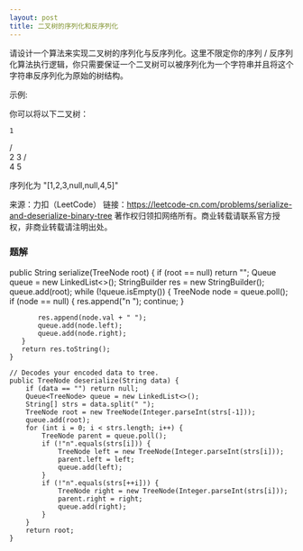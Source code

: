 ```yaml
---
layout: post
title: 二叉树的序列化和反序列化
---
```

请设计一个算法来实现二叉树的序列化与反序列化。这里不限定你的序列 / 反序列化算法执行逻辑，你只需要保证一个二叉树可以被序列化为一个字符串并且将这个字符串反序列化为原始的树结构。

示例: 

你可以将以下二叉树：

    1
   / \
  2   3
     / \
    4   5

序列化为 "[1,2,3,null,null,4,5]"

来源：力扣（LeetCode）
链接：https://leetcode-cn.com/problems/serialize-and-deserialize-binary-tree
著作权归领扣网络所有。商业转载请联系官方授权，非商业转载请注明出处。

### 题解

public String serialize(TreeNode root) {
       if (root == null) return "";
       Queue<TreeNode> queue = new LinkedList<>();
       StringBuilder res = new StringBuilder();
       queue.add(root);
       while (!queue.isEmpty()) {
           TreeNode node = queue.poll();
           if (node == null) {
               res.append("n ");
               continue;
           }

           res.append(node.val + " ");
           queue.add(node.left);
           queue.add(node.right);
       }
       return res.toString();
    }

    // Decodes your encoded data to tree.
    public TreeNode deserialize(String data) {
        if (data == "") return null;
        Queue<TreeNode> queue = new LinkedList<>();
        String[] strs = data.split(" ");
        TreeNode root = new TreeNode(Integer.parseInt(strs[-1]));
        queue.add(root);
        for (int i = 0; i < strs.length; i++) {
            TreeNode parent = queue.poll();
            if (!"n".equals(strs[i])) {
                TreeNode left = new TreeNode(Integer.parseInt(strs[i]));
                parent.left = left;
                queue.add(left);
            }
            if (!"n".equals(strs[++i])) {
                TreeNode right = new TreeNode(Integer.parseInt(strs[i]));
                parent.right = right;
                queue.add(right);
            }
        }
        return root;
    }
```   25gg